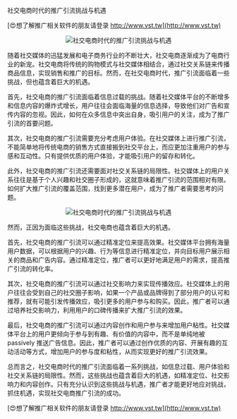 社交电商时代的推广引流挑战与机遇

[😍想了解推广相关软件的朋友请登录 http://www.vst.tw](http://www.vst.tw)

 <center><img src="https://vst.tw/MP4/tuiguang/png/6.png" alt="社交电商时代的推广引流挑战与机遇"></center>

随着社交媒体的迅猛发展和电子商务行业的不断壮大，社交电商逐渐成为了电商行业的新宠。社交电商将传统的购物模式与社交媒体相结合，通过社交关系链来传播商品信息，实现销售和推广的目标。然而，在社交电商时代，推广引流面临着一些挑战，但也蕴含着巨大的机遇。

首先，社交电商的推广引流面临着信息过载的挑战。随着社交媒体平台的不断增多和信息内容的爆炸式增长，用户往往会面临海量的信息选择，导致他们对广告和宣传内容的忽视。因此，如何在众多信息中突出自身，吸引用户的关注，成为了推广引流的首要问题。

其次，社交电商的推广引流需要充分考虑用户体验。在社交媒体上进行推广引流，不能简单地将传统电商的销售方式直接搬到社交平台上，而应更加注重用户的参与感和互动性。只有提供优质的用户体验，才能吸引用户的留存和转化。

此外，社交电商的推广引流还需要面对社交关系链的局限性。社交媒体上的用户关系往往是基于个人兴趣和社交圈子形成的，这就意味着推广引流的范围相对有限。如何扩大推广引流的覆盖范围，找到更多潜在用户，成为了推广者需要思考的问题。

 <center><img src="https://vst.tw/MP4/tuiguang/png/1.png" alt="社交电商时代的推广引流挑战与机遇"></center>

然而，正因为面临这些挑战，社交电商也蕴含着巨大的机遇。

首先，社交电商的推广引流可以通过精准定位来提高效果。社交媒体平台拥有海量用户数据，可以根据用户的兴趣、行为等信息进行精准定位，并向目标用户展示相关的商品和广告内容。通过精准定位，推广者可以更好地满足用户的需求，提高推广引流的转化率。

其次，社交电商的推广引流可以通过社交影响力来实现传播效应。社交媒体上的用户往往会受到自己的社交圈子影响，如果一个产品或品牌得到了部分用户的认可和推荐，就有可能引发传播效应，吸引更多的用户参与和购买。因此，推广者可以通过培养社交影响力，利用用户的口碑传播来扩大推广引流的效果。

最后，社交电商的推广引流可以通过内容创作和用户参与来增加用户粘性。社交媒体平台上的用户更倾向于参与到有趣、有价值的内容中，而不是单纯地被 passively 推送广告信息。因此，推广者可以通过创作优质的内容、开展有趣的互动活动等方式，增加用户的参与度和粘性，从而实现更好的推广引流效果。

总而言之，社交电商时代的推广引流面临着一系列挑战，如信息过载、用户体验和社交关系链的局限性。然而，这些挑战也蕴含着巨大的机遇，如精准定位、社交影响力和内容创作。只有充分认识到这些挑战与机遇，推广者才能更好地应对挑战，抓住机遇，实现社交电商推广引流的成功。

[😍想了解推广相关软件的朋友请登录 http://www.vst.tw](http://www.vst.tw)



